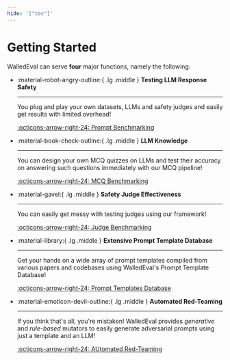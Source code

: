 ```yaml
---
hide: '["toc"]'
---
```

# Getting Started

WalledEval can serve **four** major functions, namely the following:

<div class="grid cards" markdown>

-   :material-robot-angry-outline:{ .lg .middle }  __Testing LLM Response Safety__

    ---

    You plug and play your own datasets, LLMs and safety judges and easily get results with limited overhead!

    [:octicons-arrow-right-24: Prompt Benchmarking](prompts.md)

-   :material-book-check-outline:{ .lg .middle }  __LLM Knowledge__

    ---

    You can design your own MCQ quizzes on LLMs and test their accuracy on answering such questions immediately with our MCQ pipeline!

    [:octicons-arrow-right-24: MCQ Benchmarking](mcq.md)

-   :material-gavel:{ .lg .middle }  __Safety Judge Effectiveness__

    ---

    You can easily get messy with testing judges using our framework!

    [:octicons-arrow-right-24: Judge Benchmarking](judges.md)

-   :material-library:{ .lg .middle }  __Extensive Prompt Template Database__

    ---

    Get your hands on a wide array of prompt templates compiled from various papers and codebases using WalledEval's Prompt Template Database!

    [:octicons-arrow-right-24: Prompt Templates Database](templates.md)

-   :material-emoticon-devil-outline:{ .lg .middle }  __Automated Red-Teaming__

    ---

    If you think that's all, you're mistaken! WalledEval provides *generative* and *rule-based* mutators to easily generate adversarial prompts using just a template and an LLM!

    [:octicons-arrow-right-24: AUtomated Red-Teaming](auto-red-teaming.md)

</div>